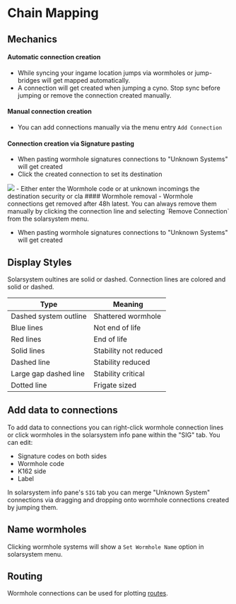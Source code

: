 # Chain Mapping

## Mechanics
#### Automatic connection creation
 - While syncing your ingame location jumps via wormholes or jump-bridges will get mapped automatically.
 - A connection will get created when jumping a cyno. Stop sync before jumping or remove the connection created manually.
#### Manual connection creation
 - You can add connections manually via the menu entry `Add Connection`
#### Connection creation via Signature pasting
 - When pasting wormhole signatures connections to "Unknown Systems" will get created
 - Click the created connection to set its destination
 <img src="https://raw.githubusercontent.com/Risingson/eveeyedocs/master/docs/images/mapper/incoming_unknown_menu.png">
 - Either enter the Wormhole code or at unknown incomings the destination security or cla
#### Wormhole removal
 - Wormhole connections get removed after 48h latest. You can always remove them manually by clicking the connection line and selecting `Remove Connection` from the solarsystem menu.

 - When pasting wormhole signatures connections to "Unknown Systems" will get created


<!--
#### Viewable Information 
 - For wormhole systems there is no api data available for recent jumps or NPC kills.
 - Phenomenons are stated as an extra sub-label. To view its effects click the wormhole and select `Show Info` from the menu and switch to the `WH` tab.
   -->

## Display Styles
Solarsystem oultines are solid or dashed. 
Connection lines are colored and solid or dashed.

|Type| Meaning |
|--|--|
| Dashed system outline | Shattered wormhole |
| Blue lines | Not end of life |
| Red lines | End of life |
| Solid lines | Stability not reduced |
| Dashed line | Stability reduced|
| Large gap dashed line| Stability critical |
| Dotted line| Frigate sized |

## Add data to connections
To add data to connections you can right-click wormhole connection lines or click wormholes in the solarsystem info pane within the "SIG" tab.
You can edit:<br>

 - Signature codes on both sides<br>
 -  Wormhole code<br>
 - K162 side<br>
 - Label<br>

In solarsystem info pane's `SIG` tab you can merge "Unknown System" connections via dragging and dropping onto wormhole connections created by jumping them.

## Name wormholes
Clicking wormhole systems will show a `Set Wormhole Name` option in solarsystem menu.

## Routing
Wormhole connections can be used for plotting [routes](https://eveeye.readthedocs.io/en/latest/sync/waypoints/).
<!--stackedit_data:
eyJoaXN0b3J5IjpbLTIwNDczMTA0MjcsMTkxMjkzMTEyMSw2ND
Q2ODc5NTUsLTE2NDEzOTQzNzEsMTMxOTg0MzYzMCwtMTcwMjIz
NjQ0NiwtOTc0ODc1NjQ2LC04NDE2NTM3OTMsMTEzNzMyNTM3MS
w2MjM5ODEwNTUsLTQ1NDI0MDM2OSwtMTk0Mzk1NTk3OSwxNjM3
MTg0OTAsNjcwNzE5NTUxLC00NTc3ODEzMSwtMzMyNDQ3Mjk3XX
0=
-->